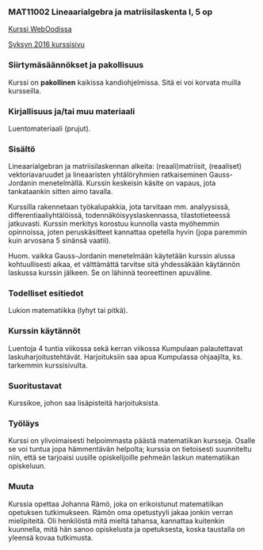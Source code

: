 ### MAT11002 Lineaarialgebra ja matriisilaskenta I, 5 op 

[Kurssi WebOodissa](https://weboodi.helsinki.fi/hy/opintjakstied.jsp?OpinKohd=117375394)

[Syksyn 2016 kurssisivu](https://wiki.helsinki.fi/display/mathstatKurssit/Lineaarialgebra+ja+matriisilaskenta+I%2C+syksy+2016)

### Siirtymäsäännökset ja pakollisuus

Kurssi on **pakollinen** kaikissa kandiohjelmissa. Sitä ei voi korvata muilla kursseilla.

### Kirjallisuus ja/tai muu materiaali

Luentomateriaali (prujut).

### Sisältö

Lineaarialgebran ja matriisilaskennan alkeita: (reaali)matriisit, (reaaliset) vektoriavaruudet ja lineaaristen yhtälöryhmien ratkaiseminen Gauss-Jordanin menetelmällä. Kurssin keskeisin käsite on vapaus, jota tankataankin sitten aimo tavalla.

Kurssilla rakennetaan työkalupakkia, jota tarvitaan mm. analyysissä, differentiaaliyhtälöissä, todennäköisyyslaskennassa, tilastotieteessä jatkuvasti. Kurssin merkitys korostuu kunnolla vasta myöhemmin opinnoissa, joten peruskäsitteet kannattaa opetella hyvin (jopa paremmin kuin arvosana 5 sinänsä vaatii).

Huom. vaikka Gauss-Jordanin menetelmään käytetään kurssin alussa kohtuullisesti aikaa, et välttämättä tarvitse sitä yhdessäkään käytännön laskussa kurssin jälkeen. Se on lähinnä teoreettinen apuväline.

### Todelliset esitiedot

Lukion matematiikka (lyhyt tai pitkä).

### Kurssin käytännöt

Luentoja 4 tuntia viikossa sekä kerran viikossa Kumpulaan palautettavat laskuharjoitustehtävät. Harjoituksiin saa apua Kumpulassa ohjaajilta, ks. tarkemmin kurssisivulta.

### Suoritustavat

Kurssikoe, johon saa lisäpisteitä harjoituksista.

### Työläys

Kurssi on ylivoimaisesti helpoimmasta päästä matematiikan kursseja. Osalle se voi tuntua jopa hämmentävän helpolta; kurssia on tietoisesti suunniteltu niin, että se tarjoaisi uusille opiskelijoille pehmeän laskun matematiikan opiskeluun.

### Muuta

Kurssia opettaa Johanna Rämö, joka on erikoistunut matematiikan opetuksen tutkimukseen. Rämön oma opetustyyli jakaa jonkin verran mielipiteitä. Oli henkilöstä mitä mieltä tahansa, kannattaa kuitenkin kuunnella, mitä hän sanoo opiskelusta ja opetuksesta, koska taustalla on yleensä kovaa tutkimusta.